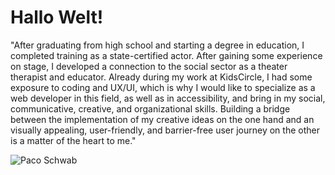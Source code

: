# Hallo Welt!

"After graduating from high school and starting a degree in education, I completed training as a state-certified actor. After gaining some experience on stage, I developed a connection to the social sector as a theater therapist and educator. Already during my work at KidsCircle, I had some exposure to coding and UX/UI, which is why I would like to specialize as a web developer in this field, as well as in accessibility, and bring in my social, communicative, creative, and organizational skills. Building a bridge between the implementation of my creative ideas on the one hand and an visually appealing, user-friendly, and barrier-free user journey on the other is a matter of the heart to me."


![Paco Schwab](https://www.ausliebezumhaustier.de/wp-content/uploads/2020/05/katzenbabys-entwicklung-1.jpg)
